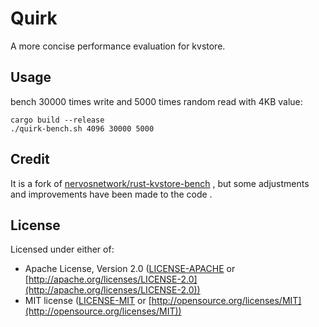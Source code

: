# Quirk

A more concise performance evaluation for kvstore.

## Usage

bench 30000 times write and 5000 times random read with 4KB value:

```
cargo build --release
./quirk-bench.sh 4096 30000 5000
```

## Credit

It is a fork of [nervosnetwork/rust-kvstore-bench](https://github.com/nervosnetwork/rust-kvstore-bench) , but some adjustments and improvements have been made to the code .

## License

Licensed under either of:

- Apache License, Version 2.0 ([LICENSE-APACHE](./LICENSE-APACHE) or [http://apache.org/licenses/LICENSE-2.0](http://apache.org/licenses/LICENSE-2.0))
- MIT license ([LICENSE-MIT](./LICENSE-MIT) or [http://opensource.org/licenses/MIT](http://opensource.org/licenses/MIT))

